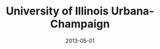 ---
title: University of Illinois Urbana-Champaign
degree: B.A. Global Studies, French Minor
awarded: May 2013
date: 2013-05-01
tags:
  - school
---